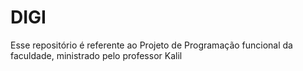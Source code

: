 # DIGI
Esse repositório é referente ao Projeto de Programação funcional da faculdade, ministrado pelo professor Kalil
